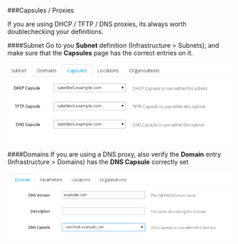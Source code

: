 ###Capsules / Proxies

If you are using DHCP / TFTP / DNS proxies, its always worth doublechecking your definitions.

####Subnet
Go to you **Subnet** definition (Infrastructure > Subnets), and make sure that the **Capsules** page has the correct entries on it.

![](../images/subnet-capsules.png)

####Domains
If you are using a DNS proxy, also verify the **Domain** entry (Infrastructure > Domains) has the **DNS Capsule** correctly set

![](../images/troubleshoot-domain.png)
